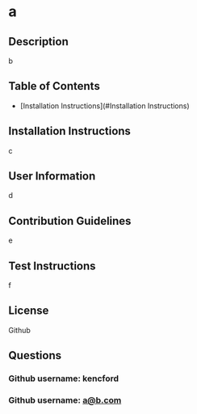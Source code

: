 # a
## Description
b
## Table of Contents
 - [Installation Instructions](#Installation Instructions)
## Installation Instructions
c
## User Information
d
## Contribution Guidelines
e
## Test Instructions
f
## License
Github
## Questions
### Github username: kencford
### Github username: a@b.com